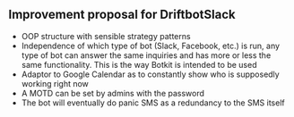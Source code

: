 ## Improvement proposal for DriftbotSlack

* OOP structure with sensible strategy patterns
* Independence of which type of bot (Slack, Facebook, etc.) is run, any type of bot can answer the same inquiries and has more or less the same functionality. This is the way Botkit is intended to be used
* Adaptor to Google Calendar as to constantly show who is supposedly working right now
* A MOTD can be set by admins with the password
* The bot will eventually do panic SMS as a redundancy to the SMS itself